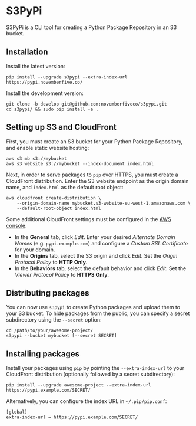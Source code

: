 S3PyPi
======

S3PyPi is a CLI tool for creating a Python Package Repository in an S3 bucket.


Installation
------------

Install the latest version:

```
pip install --upgrade s3pypi --extra-index-url https://pypi.novemberfive.co/
```

Install the development version:

```
git clone -b develop git@github.com:novemberfiveco/s3pypi.git
cd s3pypi/ && sudo pip install -e .
```


Setting up S3 and CloudFront
----------------------------

First, you must create an S3 bucket for your Python Package Repository, and enable static website hosting:

```
aws s3 mb s3://mybucket
aws s3 website s3://mybucket --index-document index.html
```

Next, in order to serve packages to ``pip`` over HTTPS, you must create a CloudFront distribution. Enter the S3 website endpoint as the origin domain name, and ``index.html`` as the default root object:

```
aws cloudfront create-distribution \
    --origin-domain-name mybucket.s3-website-eu-west-1.amazonaws.com \
    --default-root-object index.html
```

Some additional CloudFront settings must be configured in the [AWS console](https://console.aws.amazon.com/cloudfront/home):

- In the **General** tab, click *Edit*. Enter your desired *Alternate Domain Names* (e.g. ``pypi.example.com``) and configure a *Custom SSL Certificate* for your domain.
- In the **Origins** tab, select the S3 origin and click *Edit*. Set the *Origin Protocol Policy* to **HTTP Only**.
- In the **Behaviors** tab, select the default behavior and click *Edit*. Set the *Viewer Protocol Policy* to **HTTPS Only**.


Distributing packages
---------------------

You can now use ``s3pypi`` to create Python packages and upload them to your S3 bucket. To hide packages from the public, you can specify a secret subdirectory using the ``--secret`` option:

```
cd /path/to/your/awesome-project/
s3pypi --bucket mybucket [--secret SECRET]
```


Installing packages
-------------------

Install your packages using ``pip`` by pointing the ``--extra-index-url`` to your CloudFront distribution (optionally followed by a secret subdirectory):

```
pip install --upgrade awesome-project --extra-index-url https://pypi.example.com/SECRET/
```

Alternatively, you can configure the index URL in ``~/.pip/pip.conf``:

```
[global]
extra-index-url = https://pypi.example.com/SECRET/
```